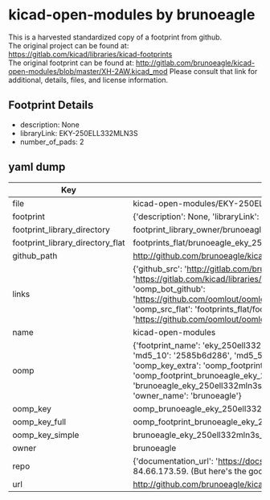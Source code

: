 # kicad-open-modules by brunoeagle  
This is a harvested standardized copy of a footprint from github.  
The original project can be found at:  
https://gitlab.com/kicad/libraries/kicad-footprints  
The original footprint can be found at:
http://gitlab.com/brunoeagle/kicad-open-modules/blob/master/XH-2AW.kicad_mod
Please consult that link for additional, details, files, and license information.  
## Footprint Details
* description: None  
* libraryLink: EKY-250ELL332MLN3S  
* number_of_pads: 2  
## yaml dump  
| Key | Value |  
| --- | --- |  
| file | kicad-open-modules/EKY-250ELL332MLN3S.kicad_mod |  
| footprint | {'description': None, 'libraryLink': 'EKY-250ELL332MLN3S', 'number_of_pads': 2} |  
| footprint_library_directory | footprint_library_owner/brunoeagle_kicad-open-modules |  
| footprint_library_directory_flat | footprints_flat/brunoeagle_eky_250ell332mln3s_eky_250ell332mln3s/working |  
| github_path | http://github.com/brunoeagle/kicad-open-modules/blob/master/EKY-250ELL332MLN3S.kicad_mod |  
| links | {'github_src': 'http://gitlab.com/brunoeagle/kicad-open-modules/blob/master/XH-2AW.kicad_mod', 'github_src_repo': 'https://gitlab.com/kicad/libraries/kicad-footprints', 'oomp_bot': 'footprints/brunoeagle_eky_250ell332mln3s_eky_250ell332mln3s/working', 'oomp_bot_github': 'https://github.com/oomlout/oomlout_oomp_footprint_bot/tree/main/footprints/brunoeagle_eky_250ell332mln3s_eky_250ell332mln3s/working', 'oomp_src_flat': 'footprints_flat/footprints_flat/brunoeagle_eky_250ell332mln3s_eky_250ell332mln3s/working', 'oomp_src_flat_github': 'https://github.com/oomlout/oomlout_oomp_footprint_src/tree/main/footprints_flat/brunoeagle_eky_250ell332mln3s_eky_250ell332mln3s/working'} |  
| name | kicad-open-modules |  
| oomp | {'footprint_name': 'eky_250ell332mln3s', 'library_name': 'eky_250ell332mln3s_kicad_mod', 'md5': '2585b6d286d285a0538e9358800240f2', 'md5_10': '2585b6d286', 'md5_5': '2585b', 'md5_6': '2585b6', 'oomp_key': 'oomp_brunoeagle_eky_250ell332mln3s_eky_250ell332mln3s', 'oomp_key_extra': 'oomp_footprint_brunoeagle_eky_250ell332mln3s_eky_250ell332mln3s', 'oomp_key_full': 'oomp_footprint_brunoeagle_eky_250ell332mln3s_eky_250ell332mln3s_2585b6', 'oomp_key_simple': 'brunoeagle_eky_250ell332mln3s_eky_250ell332mln3s', 'original_filename': 'kicad-open-modules/EKY-250ELL332MLN3S.kicad_mod', 'owner_name': 'brunoeagle'} |  
| oomp_key | oomp_brunoeagle_eky_250ell332mln3s_eky_250ell332mln3s |  
| oomp_key_full | oomp_footprint_brunoeagle_eky_250ell332mln3s_eky_250ell332mln3s |  
| oomp_key_simple | brunoeagle_eky_250ell332mln3s_eky_250ell332mln3s |  
| owner | brunoeagle |  
| repo | {'documentation_url': 'https://docs.github.com/rest/overview/resources-in-the-rest-api#rate-limiting', 'message': "API rate limit exceeded for 84.66.173.59. (But here's the good news: Authenticated requests get a higher rate limit. Check out the documentation for more details.)"} |  
| url | http://github.com/brunoeagle/kicad-open-modules |  

